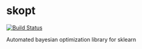 # skopt

[![Build Status](https://travis-ci.com/ajunwalker/skopt.svg?branch.master)](https://travis-ci.com/ajunwalker/skopt)

Automated bayesian optimization library for sklearn
